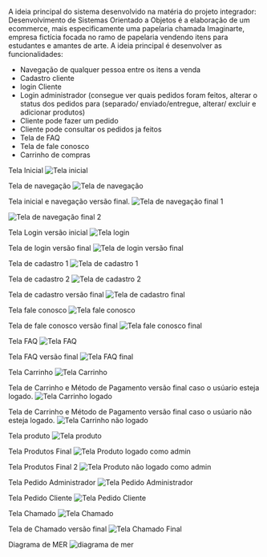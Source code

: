 A ideia principal do sistema desenvolvido na matéria do projeto integrador: Desenvolvimento de Sistemas Orientado a Objetos é a elaboração de um ecommerce, mais especificamente uma papelaria chamada Imaginarte, empresa fictícia focada no ramo de papelaria vendendo itens para estudantes e amantes de arte.
A ideia principal é desenvolver as funcionalidades: 

* Navegação de qualquer pessoa entre os itens a venda
* Cadastro cliente
* login Cliente 
* Login administrador (consegue ver quais pedidos foram feitos, alterar o status dos pedidos para (separado/ enviado/entregue, alterar/ excluir e adicionar produtos)
* Cliente pode fazer um pedido
* Cliente pode consultar os pedidos ja feitos 
* Tela de FAQ
* Tela de fale conosco   
* Carrinho de compras

Tela Inicial 
![Tela inicial](/imagens/telainicial.png)


Tela de navegação 
![Tela de navegação](/imagens/telanavegacao.png)


Tela inicial e navegação versão final.
![Tela de navegação final 1](/imagens/telanavegacaofinal1.png)

![Tela de navegação final 2](/imagens/telanavegacaofinal2.png)


Tela Login versão inicial
![Tela login](/imagens/telalogin.png)

Tela de login versão final 
![Tela de login versão final](/imagens/telaloginfinal.png)


Tela de cadastro 1
![Tela de cadastro 1](/imagens/telacadastro01.png)


Tela de cadastro 2
![Tela de cadastro 2](/imagens/telacadastro02.png)


Tela de cadastro versão final 
![Tela de cadastro final](/imagens/telacadastrofinal.png)


Tela fale conosco
![Tela fale conosco](/imagens/telafaleconosco.png)


Tela de fale conosco versão final 
![Tela fale conosco final](/imagens/telafaleconoscofinal.png)


Tela FAQ
![Tela FAQ](/imagens/telafaq.png)

Tela FAQ versão final
![Tela FAQ final](/imagens/telafaqFinal.png)


Tela Carrinho 
![Tela Carrinho](/imagens/telacarrinho.png)

Tela de Carrinho e Método de Pagamento versão final caso o usúario esteja logado.
![Tela Carrinho logado](/imagens/telacarrinhofinallogado.png)

Tela de Carrinho e Método de Pagamento versão final caso o usúario não esteja logado.
![Tela Carrinho não logado](/imagens/telacarrinhofinal.png)

Tela produto
![Tela produto](/imagens/telaproduto.png)

Tela Produtos Final
![Tela Produto logado como admin](/imagens/TelaProdutos.png)

Tela Produtos Final 2
![Tela Produto não logado como admin](/imagens/TelaProdutos2.jpeg)


Tela Pedido Administrador
![Tela Pedido Administrador](/imagens/telapedidoadm.png)


Tela Pedido Cliente
![Tela Pedido Cliente](/imagens/telapedidocliente.png)


Tela Chamado
![Tela Chamado](/imagens/telachamadoadm.png)

Tela de Chamado versão final
![Tela Chamado Final](/imagens/telafaleconoscofinaladm.png)


Diagrama de MER
![diagrama de mer](/imagens/diagrama_mer.png)
